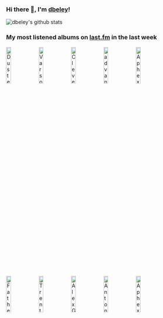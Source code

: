 ### Hi there 👋, I'm [dbeley](https://dbeley.ovh/en)!

![dbeley's github stats](https://github-readme-stats.vercel.app/api?username=dbeley)

### My most listened albums on [last.fm](https://www.last.fm/user/d_beley) in the last week

[<img src='https://lastfm.freetls.fastly.net/i/u/300x300/6522c98309fba79634a232b715077e64.jpg' width='16%' height='16%' alt='Duster - Together'>](https://www.last.fm/music/duster/together)&nbsp;
[<img src='https://lastfm.freetls.fastly.net/i/u/300x300/5310c4767ab04e06ced12c2cec93dbaa.png' width='16%' height='16%' alt='Varsovie - LHeure et la Trajectoire'>](https://www.last.fm/music/varsovie/l%2527heure%2bet%2bla%2btrajectoire)&nbsp;
[<img src='https://lastfm.freetls.fastly.net/i/u/300x300/f0209a193f56da9b05b971b5ac9b11c4.jpg' width='16%' height='16%' alt='Clever Girl - No Drum and Bass in the Jazz Room'>](https://www.last.fm/music/clever%2bgirl/no%2bdrum%2band%2bbass%2bin%2bthe%2bjazz%2broom)&nbsp;
[<img src='https://lastfm.freetls.fastly.net/i/u/300x300/c713de2e416640889a16a637bdcfffb9.jpg' width='16%' height='16%' alt='advantage Lucy - Have a Good Journey'>](https://www.last.fm/music/advantage%2blucy/have%2ba%2bgood%2bjourney)&nbsp;
[<img src='https://lastfm.freetls.fastly.net/i/u/300x300/6f199a67803148cfb2cf2238b8fda0fb.jpg' width='16%' height='16%' alt='Aphex Twin - Selected Ambient Works 85-92'>](https://www.last.fm/music/aphex%2btwin/selected%2bambient%2bworks%2b85-92)&nbsp;
<br>
[<img src='https://lastfm.freetls.fastly.net/i/u/300x300/24960601f04b4317b4d2c5432e77e1c9.jpg' width='16%' height='16%' alt='Father John Misty - Fear Fun'>](https://www.last.fm/music/father%2bjohn%2bmisty/fear%2bfun)&nbsp;
[<img src='https://lastfm.freetls.fastly.net/i/u/300x300/44d470d009d24d658d0d2b2bcaa2bcd2.png' width='16%' height='16%' alt='Trent Reznor and Atticus Ross - The Social Network'>](https://www.last.fm/music/trent%2breznor%2band%2batticus%2bross/the%2bsocial%2bnetwork)&nbsp;
[<img src='https://lastfm.freetls.fastly.net/i/u/300x300/0fb06d94de31102e30dc28b6c23246b5.jpg' width='16%' height='16%' alt='Alex G - House of Sugar'>](https://www.last.fm/music/alex%2bg/house%2bof%2bsugar)&nbsp;
[<img src='https://lastfm.freetls.fastly.net/i/u/300x300/3fd0a68f491c8fe3450957b39c6a4cb1.jpg' width='16%' height='16%' alt='Antonín Dvořák - Dvorák: Symphony No.9 , Op.95, B. 178 "From the New World" / Smetana: The Moldau'>](https://www.last.fm/music/anton%25c3%25adn%2bdvo%25c5%2599%25c3%25a1k/dvor%25c3%25a1k%253a%2bsymphony%2bno.9%2b%252c%2bop.95%252c%2bb.%2b178%2b%2522from%2bthe%2bnew%2bworld%2522%2b%252f%2bsmetana%253a%2bthe%2bmoldau)&nbsp;
[<img src='https://lastfm.freetls.fastly.net/i/u/300x300/c7376eadf2b24024a5ae54e8134b02a3.jpg' width='16%' height='16%' alt='Aphex Twin - Syro'>](https://www.last.fm/music/aphex%2btwin/syro)&nbsp;
<br>
